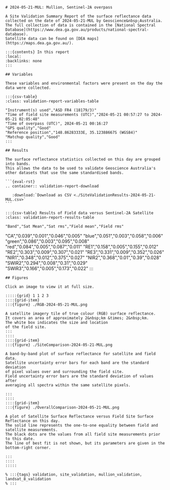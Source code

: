 
    # 2024-05-21-MUL: Mullion, Sentinel-2A overpass
    
    A Site Validation Summary Report of the surface reflectance data collected on the date of 2024-05-21-MUL by Geoscience&nbsp;Australia.
    The full collection of data is contained in the [National Spectral Database](https://www.dea.ga.gov.au/products/national-spectral-database).
    Satellite data can be found on [DEA maps](https://maps.dea.ga.gov.au/).
    
    :::{contents} In this report
    :local:
    :backlinks: none
    :::
    
    ## Variables
    
    These variables and environmental factors were present on the day the data were collected.
    
    :::{csv-table}
    :class: validation-report-variables-table
    
    "Instrument(s) used","ASD FR4 (18179/3)"
    "Time of field site measurements (UTC)","2024-05-21 00:57:27 to 2024-05-21 02:05:48"
    "Time of overpass (UTC)", 2024-05-21 00:16:27
    "GPS quality","Good"
    "Reference position","148.86283333E, 35.12388667S (WGS84)"
    "Matchup quality","Good"
    :::
    
    ## Results
    
    The surface reflectance statistics collected on this day are grouped into bands.
    This allows the data to be used to validate Geoscience Australia's other datasets that use the same standardised bands.
    
    ```{eval-rst}
    .. container:: validation-report-download
    
       :download:`Download as CSV <./SiteValidationResults-2024-05-21-MUL.csv>`
    ```
    
    :::{csv-table} Results of Field data versus Sentinel-2A Satellite
    :class: validation-report-results-table
    
    "Band","Sat Mean","Sat rms","Field mean","Field rms"
"CA","0.039","0.001","0.046","0.005"
"blue","0.051","0.003","0.058","0.006"
"green","0.086","0.003","0.095","0.008"
"red","0.084","0.005","0.087","0.011"
"RE1","0.158","0.005","0.155","0.012"
"RE2","0.303","0.009","0.307","0.021"
"RE3","0.331","0.009","0.352","0.026"
"NIR1","0.348","0.012","0.375","0.027"
"NIR2","0.368","0.01","0.39","0.028"
"SWIR2","0.294","0.008","0.31","0.029"
"SWIR3","0.166","0.005","0.173","0.022"
    :::
    
    ## Figures
    
    Click an image to view it at full size.
    
    :::::{grid} 1 1 2 3
    ::::{grid-item}
    :::{figure} ./RGB-2024-05-21-MUL.png
    
    A satellite imagery tile of true colour (RGB) surface reflectance.
    It covers an area of approximately 2&nbsp;km &times; 2&nbsp;km.
    The white box indicates the size and location
    of the field site.
    :::
    ::::
    ::::{grid-item}
    :::{figure} ./SiteComparison-2024-05-21-MUL.png
    
    A band-by-band plot of surface reflectance for satellite and field data.
    Satellite uncertainty error bars for each band are the standard deviation
    of pixel values over and surrounding the field site.
    Field uncertainty error bars are the standard deviation of values after
    averaging all spectra within the same satellite pixels.
    
    :::
    ::::
    ::::{grid-item}
    :::{figure} ./OverallComparison-2024-05-21-MUL.png
    
    A plot of Satellite Surface Reflectance versus Field Site Surface Reflectance on this day.
    The solid line represents the one-to-one equality between field and satellite measurements.
    The black dots are the values from all field site measurements prior to this date.
    The line of best fit is not shown, but its parameters are given in the bottom-right corner.
    
    :::
    ::::
    :::::
    
    % :::{tags} validation, site_validation, mullion_validation, landsat_8_validation
    % :::
    
